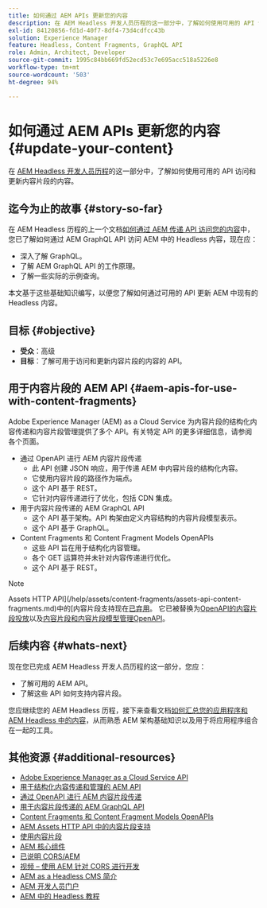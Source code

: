 ```yaml
---
title: 如何通过 AEM APIs 更新您的内容
description: 在 AEM Headless 开发人员历程的这一部分中，了解如何使用可用的 API 访问和更新内容片段的内容。
exl-id: 84120856-fd1d-40f7-8df4-73d4cdfcc43b
solution: Experience Manager
feature: Headless, Content Fragments, GraphQL API
role: Admin, Architect, Developer
source-git-commit: 1995c84bb669fd52ecd53c7e695acc518a5226e8
workflow-type: tm+mt
source-wordcount: '503'
ht-degree: 94%

---
```


# 如何通过 AEM APIs 更新您的内容 {#update-your-content}

在 [AEM Headless 开发人员历程](overview.md)的这一部分中，了解如何使用可用的 API 访问和更新内容片段的内容。

## 迄今为止的故事 {#story-so-far}

在 AEM Headless 历程的上一个文档[如何通过 AEM 传递 API 访问您的内容](access-your-content.md)中，您已了解如何通过 AEM GraphQL API 访问 AEM 中的 Headless 内容，现在应：

* 深入了解 GraphQL。
* 了解 AEM GraphQL API 的工作原理。
* 了解一些实际的示例查询。

本文基于这些基础知识编写，以便您了解如何通过可用的 API 更新 AEM 中现有的 Headless 内容。

## 目标 {#objective}

* **受众**：高级
* **目标**：了解可用于访问和更新内容片段的内容的 API。

## 用于内容片段的 AEM API {#aem-apis-for-use-with-content-fragments}

Adobe Experience Manager (AEM) as a Cloud Service 为内容片段的结构化内容传递和内容片段管理提供了多个 API。有关特定 API 的更多详细信息，请参阅各个页面。

* 通过 OpenAPI 进行 AEM 内容片段传递
   * 此 API 创建 JSON 响应，用于传递 AEM 中内容片段的结构化内容。
   * 它使用内容片段的路径作为端点。
   * 这个 API 基于 REST。
   * 它针对内容传递进行了优化，包括 CDN 集成。
* 用于内容片段传递的 AEM GraphQL API
   * 这个 API 基于架构。API 构架由定义内容结构的内容片段模型表示。
   * 这个 API 基于 GraphQL。
* Content Fragments 和 Content Fragment Models OpenAPIs
   * 这些 API 旨在用于结构化内容管理。
   * 各个 GET 运算符并未针对内容传递进行优化。
   * 这个 API 基于 REST。

>[!NOTE]
>
>Assets HTTP API](/help/assets/content-fragments/assets-api-content-fragments.md)中的[内容片段支持现在[已弃用](/help/release-notes/deprecated-removed-features.md)。 它已被替换为[OpenAPI的内容片段投放](/help/headless/aem-content-fragment-delivery-with-openapi.md)以及[内容片段和内容片段模型管理OpenAPI](/help/headless/content-fragment-openapis.md)。

## 后续内容 {#whats-next}

现在您已完成 AEM Headless 开发人员历程的这一部分，您应：

* 了解可用的 AEM API。
* 了解这些 API 如何支持内容片段。

您应继续您的 AEM Headless 历程，接下来查看文档[如何汇总您的应用程序和 AEM Headless 中的内容](put-it-all-together.md)，从而熟悉 AEM 架构基础知识以及用于将应用程序组合在一起的工具。

## 其他资源 {#additional-resources}

* [Adobe Experience Manager as a Cloud Service API](https://developer.adobe.com/experience-cloud/experience-manager-apis/)
* [用于结构化内容传递和管理的 AEM API](/help/headless/apis-headless-and-content-fragments.md)
* [通过 OpenAPI 进行 AEM 内容片段传递](/help/headless/aem-content-fragment-delivery-with-openapi.md)
* [用于内容片段传递的 AEM GraphQL API](/help/headless/graphql-api/content-fragments.md)
* [Content Fragments 和 Content Fragment Models OpenAPIs](/help/headless/content-fragment-openapis.md)
* [AEM Assets HTTP API 中的内容片段支持](/help/assets/content-fragments/assets-api-content-fragments.md)
* [使用内容片段](/help/sites-cloud/administering/content-fragments/overview.md)
* [AEM 核心组件](https://experienceleague.adobe.com/docs/experience-manager-core-components/using/introduction.html?lang=zh-Hans)
* [已说明 CORS/AEM](https://helpx.adobe.com/cn/experience-manager/kt/platform-repository/using/cors-security-article-understand.html)
* [视频 – 使用 AEM 针对 CORS 进行开发](https://helpx.adobe.com/cn/experience-manager/kt/platform-repository/using/cors-security-technical-video-develop.html)
* [AEM as a Headless CMS 简介](/help/headless/introduction.md)
* [AEM 开发人员门户](https://experienceleague.adobe.com/landing/experience-manager/headless/developer.html?lang=zh-Hans)
* [AEM 中的 Headless 教程](https://experienceleague.adobe.com/docs/experience-manager-learn/getting-started-with-aem-Headless/overview.html?lang=zh-hans)
